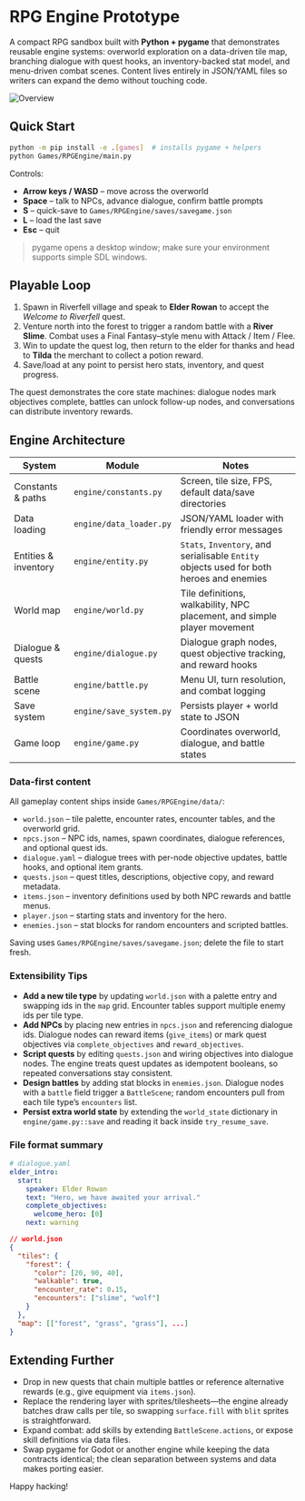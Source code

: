 # RPG Engine Prototype

A compact RPG sandbox built with **Python + pygame** that demonstrates reusable engine systems: overworld exploration on a data-driven tile map, branching dialogue with quest hooks, an inventory-backed stat model, and menu-driven combat scenes. Content lives entirely in JSON/YAML files so writers can expand the demo without touching code.

![Overview](../programming%20challenges.png)

## Quick Start

```bash
python -m pip install -e .[games]  # installs pygame + helpers
python Games/RPGEngine/main.py
```

Controls:

- **Arrow keys / WASD** – move across the overworld
- **Space** – talk to NPCs, advance dialogue, confirm battle prompts
- **S** – quick-save to `Games/RPGEngine/saves/savegame.json`
- **L** – load the last save
- **Esc** – quit

> pygame opens a desktop window; make sure your environment supports simple SDL windows.

## Playable Loop

1. Spawn in Riverfell village and speak to **Elder Rowan** to accept the *Welcome to Riverfell* quest.
2. Venture north into the forest to trigger a random battle with a **River Slime**. Combat uses a Final Fantasy–style menu with Attack / Item / Flee.
3. Win to update the quest log, then return to the elder for thanks and head to **Tilda** the merchant to collect a potion reward.
4. Save/load at any point to persist hero stats, inventory, and quest progress.

The quest demonstrates the core state machines: dialogue nodes mark objectives complete, battles can unlock follow-up nodes, and conversations can distribute inventory rewards.

## Engine Architecture

| System | Module | Notes |
|--------|--------|-------|
| Constants & paths | `engine/constants.py` | Screen, tile size, FPS, default data/save directories |
| Data loading | `engine/data_loader.py` | JSON/YAML loader with friendly error messages |
| Entities & inventory | `engine/entity.py` | `Stats`, `Inventory`, and serialisable `Entity` objects used for both heroes and enemies |
| World map | `engine/world.py` | Tile definitions, walkability, NPC placement, and simple player movement |
| Dialogue & quests | `engine/dialogue.py` | Dialogue graph nodes, quest objective tracking, and reward hooks |
| Battle scene | `engine/battle.py` | Menu UI, turn resolution, and combat logging |
| Save system | `engine/save_system.py` | Persists player + world state to JSON |
| Game loop | `engine/game.py` | Coordinates overworld, dialogue, and battle states |

### Data-first content

All gameplay content ships inside `Games/RPGEngine/data/`:

- `world.json` – tile palette, encounter rates, encounter tables, and the overworld grid.
- `npcs.json` – NPC ids, names, spawn coordinates, dialogue references, and optional quest ids.
- `dialogue.yaml` – dialogue trees with per-node objective updates, battle hooks, and optional item grants.
- `quests.json` – quest titles, descriptions, objective copy, and reward metadata.
- `items.json` – inventory definitions used by both NPC rewards and battle menus.
- `player.json` – starting stats and inventory for the hero.
- `enemies.json` – stat blocks for random encounters and scripted battles.

Saving uses `Games/RPGEngine/saves/savegame.json`; delete the file to start fresh.

### Extensibility Tips

- **Add a new tile type** by updating `world.json` with a palette entry and swapping ids in the `map` grid. Encounter tables support multiple enemy ids per tile type.
- **Add NPCs** by placing new entries in `npcs.json` and referencing dialogue ids. Dialogue nodes can reward items (`give_items`) or mark quest objectives via `complete_objectives` and `reward_objectives`.
- **Script quests** by editing `quests.json` and wiring objectives into dialogue nodes. The engine treats quest updates as idempotent booleans, so repeated conversations stay consistent.
- **Design battles** by adding stat blocks in `enemies.json`. Dialogue nodes with a `battle` field trigger a `BattleScene`; random encounters pull from each tile type’s `encounters` list.
- **Persist extra world state** by extending the `world_state` dictionary in `engine/game.py::save` and reading it back inside `try_resume_save`.

### File format summary

```yaml
# dialogue.yaml
elder_intro:
  start:
    speaker: Elder Rowan
    text: "Hero, we have awaited your arrival."
    complete_objectives:
      welcome_hero: [0]
    next: warning
```

```json
// world.json
{
  "tiles": {
    "forest": {
      "color": [20, 90, 40],
      "walkable": true,
      "encounter_rate": 0.15,
      "encounters": ["slime", "wolf"]
    }
  },
  "map": [["forest", "grass", "grass"], ...]
}
```

## Extending Further

- Drop in new quests that chain multiple battles or reference alternative rewards (e.g., give equipment via `items.json`).
- Replace the rendering layer with sprites/tilesheets—the engine already batches draw calls per tile, so swapping `surface.fill` with `blit` sprites is straightforward.
- Expand combat: add skills by extending `BattleScene.actions`, or expose skill definitions via data files.
- Swap pygame for Godot or another engine while keeping the data contracts identical; the clean separation between systems and data makes porting easier.

Happy hacking!

